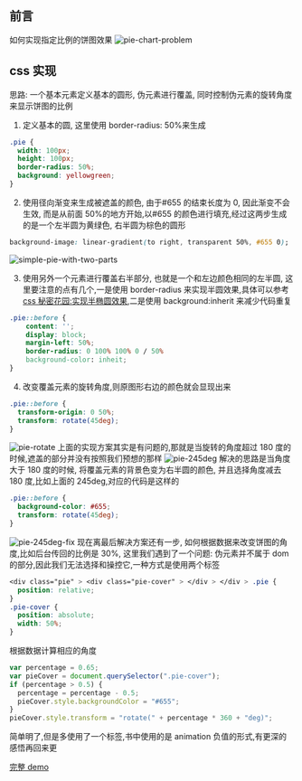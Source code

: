 
## 前言

如何实现指定比例的饼图效果
![pie-chart-problem](https://cdn.jsdelivr.net/gh/chenxiaoyao6228/cloudimg@main/2019/2019-07-01-css-secrets-pie-chart/pie-chart-problem.png)

## css 实现

思路: 一个基本元素定义基本的圆形, 伪元素进行覆盖, 同时控制伪元素的旋转角度来显示饼图的比例

1. 定义基本的圆, 这里使用 border-radius: 50%来生成

```css
.pie {
  width: 100px;
  height: 100px;
  border-radius: 50%;
  background: yellowgreen;
}
```

2. 使用径向渐变来生成被遮盖的颜色, 由于#655 的结束长度为 0, 因此渐变不会生效, 而是从前面 50%的地方开始,以#655 的颜色进行填充,经过这两步生成的是一个左半圆为黄绿色, 右半圆为棕色的圆形

```css
background-image: linear-gradient(to right, transparent 50%, #655 0);
```

![simple-pie-with-two-parts](https://cdn.jsdelivr.net/gh/chenxiaoyao6228/cloudimg@main/2019/2019-07-01-css-secrets-pie-chart/simple-pie-with-two-parts.png)

3. 使用另外一个元素进行覆盖右半部分, 也就是一个和左边颜色相同的左半圆, 这里要注意的点有几个,一是使用 border-radius 来实现半圆效果,具体可以参考[css 秘密花园:实现半椭圆效果](http://chenxiaoyao.cn/2019/06/14/css-secrets-flexible-ellipses/),二是使用 background:inherit 来减少代码重复

```css
.pie::before {
    content: '';
    display: block;
    margin-left: 50%;
    border-radius: 0 100% 100% 0 / 50%
    background-color: inheit;
}
```

4. 改变覆盖元素的旋转角度,则原图形右边的颜色就会显现出来

```css
.pie::before {
  transform-origin: 0 50%;
  transform: rotate(45deg);
}
```

![pie-rotate](https://cdn.jsdelivr.net/gh/chenxiaoyao6228/cloudimg@main/2019/2019-07-01-css-secrets-pie-chart/pie-rotate.png)
上面的实现方案其实是有问题的,那就是当旋转的角度超过 180 度的时候,遮盖的部分并没有按照我们预想的那样
![pie-245deg](https://cdn.jsdelivr.net/gh/chenxiaoyao6228/cloudimg@main/2019/2019-07-01-css-secrets-pie-chart/pie-245deg.png)
解决的思路是当角度大于 180 度的时候, 将覆盖元素的背景色变为右半圆的颜色, 并且选择角度减去 180 度,比如上面的 245deg,对应的代码是这样的

```css
.pie::before {
  background-color: #655;
  transform: rotate(45deg);
}
```

![pie-245deg-fix](https://cdn.jsdelivr.net/gh/chenxiaoyao6228/cloudimg@main/2019/2019-07-01-css-secrets-pie-chart/pie-245deg-fix.png)
现在离最后解决方案还有一步, 如何根据数据来改变饼图的角度,比如后台传回的比例是 30%, 这里我们遇到了一个问题: 伪元素并不属于 dom 的部分,因此我们无法选择和操控它,一种方式是使用两个标签

```css
<div class="pie" > <div class="pie-cover" > </div > </div > .pie {
  position: relative;
}
.pie-cover {
  position: absolute;
  width: 50%;
}
```

根据数据计算相应的角度

```js
var percentage = 0.65;
var pieCover = document.querySelector(".pie-cover");
if (percentage > 0.5) {
  percentage = percentage - 0.5;
  pieCover.style.backgroundColor = "#655";
}
pieCover.style.transform = "rotate(" + percentage * 360 + "deg)";
```

简单明了,但是多使用了一个标签,书中使用的是 animation 负值的形式,有更深的感悟再回来更

[完整 demo](https://codepen.io/Allen6228/pen/VJQJbK)
